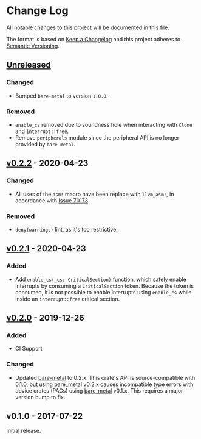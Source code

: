 # Change Log

All notable changes to this project will be documented in this file.

The format is based on [Keep a Changelog](http://keepachangelog.com/)
and this project adheres to [Semantic Versioning](http://semver.org/).

## [Unreleased]

### Changed
- Bumped `bare-metal` to version `1.0.0`.

### Removed
- `enable_cs` removed due to soundness hole when interacting with `Clone` and
  `interrupt::free`.
- Remove `peripherals` module since the peripheral API is no longer provided by
  `bare-metal`.

## [v0.2.2] - 2020-04-23

### Changed
- All uses of the `asm!` macro have been replace with `llvm_asm!`, in
accordance with [Issue 70173](https://github.com/rust-lang/rust/issues/70173).

### Removed
- `deny(warnings)` lint, as it's too restrictive.

## [v0.2.1] - 2020-04-23

### Added
- Add `enable_cs(_cs: CriticalSection)` function, which safely enable
interrupts by consuming a `CriticalSection` token. Because the token is
consumed, it is not possible to enable interrupts using `enable_cs` while
inside an `interrupt::free` critical section.

## [v0.2.0] - 2019-12-26

### Added
- CI Support

### Changed
- Updated [bare-metal] to 0.2.x. This crate's API is source-compatible with
0.1.0, but using bare_metal v0.2.x causes incompatible type errors with device
crates (PACs) using [bare-metal] v0.1.x. This requires a major version bump to
fix.

## v0.1.0 - 2017-07-22

Initial release.

[bare-metal]: https://github.com/japaric/bare-metal

[Unreleased]: https://github.com/rust-embedded/msp430/compare/v0.2.2...HEAD
[v0.2.2]: https://github.com/rust-embedded/msp430/compare/v0.2.1...v0.2.2
[v0.2.1]: https://github.com/rust-embedded/msp430/compare/v0.2.0...v0.2.1
[v0.2.0]: https://github.com/rust-embedded/msp430/compare/v0.1.0...v0.2.0
